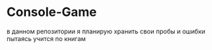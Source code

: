 # Console-Game
в данном репозитории я планирую хранить свои пробы и ошибки пытаясь учится по книгам 
